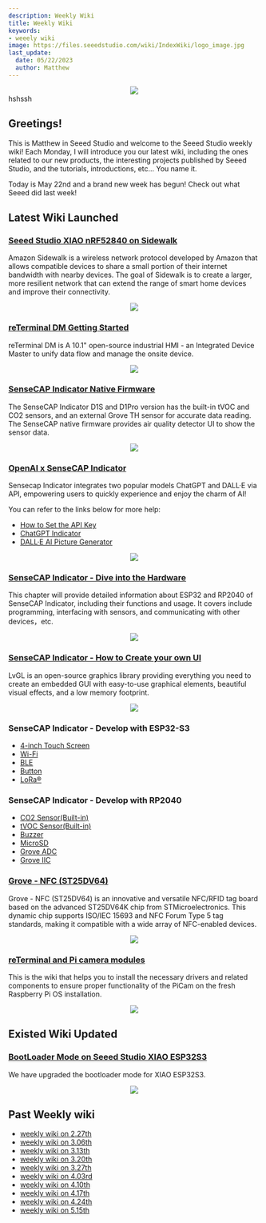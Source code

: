 ```yaml
---
description: Weekly Wiki
title: Weekly Wiki
keywords:
- weeely wiki
image: https://files.seeedstudio.com/wiki/IndexWiki/logo_image.jpg
last_update:
  date: 05/22/2023
  author: Matthew
---
```


<div align="center"><img width={1000} src="https://files.seeedstudio.com/wiki/IndexWiki/logo.png" /></div>
hshssh

## Greetings!

This is Matthew in Seeed Studio and welcome to the Seeed Studio weekly wiki! Each Monday, I will introduce you our latest wiki, including the ones related to our new products, the interesting projects published by Seeed Studio, and the tutorials, introductions, etc... You name it.

Today is May 22nd and a brand new week has begun! Check out what Seeed did last week!

## Latest Wiki Launched

### [Seeed Studio XIAO nRF52840 on Sidewalk](/xiao-ble-sidewalk)

Amazon Sidewalk is a wireless network protocol developed by Amazon that allows compatible devices to share a small portion of their internet bandwidth with nearby devices. The goal of Sidewalk is to create a larger, more resilient network that can extend the range of smart home devices and improve their connectivity.

<div align="center"><img width={1000} src="https://files.seeedstudio.com/wiki/XIAO-BLE-sidewalk/19.jpg" /></div>

### [reTerminal DM Getting Started](/reterminal-dm)

reTerminal DM is A 10.1" open-source industrial HMI - an Integrated Device Master to unify data flow and manage the onsite device.

<div align="center"><img width={1000} src="https://media-cdn.seeedstudio.com/media/catalog/product/cache/bb49d3ec4ee05b6f018e93f896b8a25d/1/-/1-114070201-reterminal-dm-first_one_.jpg" /></div>

### [SenseCAP Indicator Native Firmware](/Get_Started_with_SenseCAP_Indicator_Native_Firmware)

The SenseCAP Indicator D1S and D1Pro version has the built-in tVOC and CO2 sensors, and an external Grove TH sensor for accurate data reading. The SenseCAP native firmware provides air quality detector UI to show the sensor data.

<div align="center"><img width={1000} src="https://files.seeedstudio.com/wiki/SenseCAP/SenseCAP_Indicator/SenseCAP_Indicator_8.png" /></div>

### [OpenAI x SenseCAP Indicator](/OpenAI_X_SenseCAP_Indicator_Overview)

Sensecap Indicator integrates two popular models ChatGPT and DALL·E via API, empowering users to quickly experience and enjoy the charm of AI!

You can refer to the links below for more help:

- [How to Set the API Key](/Sensor/SenseCAP/SenseCAP_Indicator/Set_An_API_Key)
- [ChatGPT Indicator](/ChatGPT_Indicator)
- [DALL·E AI Picture Generator](/DALL·E_AI_Picture_Generator)

<div align="center"><img width={450} src="https://files.seeedstudio.com/wiki/SenseCAP/SenseCAP_Indicator/OpenAI.png" /></div>

### [SenseCAP Indicator - Dive into the Hardware](/Dive_into_the_Hardware)

This chapter will provide detailed information about ESP32 and RP2040 of SenseCAP Indicator, including their functions and usage. It covers include programming, interfacing with sensors, and communicating with other devices，etc.

<div align="center"><img width={1000} src="https://files.seeedstudio.com/wiki/SenseCAP/SenseCAP_Indicator/SenseCAP_Indicator_6.png" /></div>

### [SenseCAP Indicator - How to Create your own UI](/How_to_Create_your_own_UI)

LvGL is an open-source graphics library providing everything you need to create an embedded GUI with easy-to-use graphical elements, beautiful visual effects, and a low memory footprint.

<div align="center"><img width={1000} src="https://files.seeedstudio.com/wiki/SenseCAP/SenseCAP_Indicator/export.png" /></div>

### SenseCAP Indicator - Develop with ESP32-S3

- [4-inch Touch Screen](/4-inch_Touch_Screen)
- [Wi-Fi](/Wi-Fi)
- [BLE](/BLE)
- [Button](/Button)
- [LoRa®](/LoRa®)

### SenseCAP Indicator - Develop with RP2040

- [CO2 Sensor(Built-in)](/Develop_with_RP2040/CO2_Sensor_Built-in)
- [tVOC Sensor(Built-in)](/Develop_with_RP2040/tVOC%20Sensor_Built-in)
- [Buzzer](/Buzzer)
- [MicroSD](/MicroSD)
- [Grove ADC](/Grove_ADC)
- [Grove IIC](/Grove_IIC)

### [Grove - NFC (ST25DV64)](/grove-nfc-st25dv64)

Grove - NFC (ST25DV64) is an innovative and versatile NFC/RFID tag board based on the advanced ST25DV64K chip from STMicroelectronics. This dynamic chip supports ISO/IEC 15693 and NFC Forum Type 5 tag standards, making it compatible with a wide array of NFC-enabled devices.

<div align="center"><img width={500} src="https://files.seeedstudio.com/wiki/Grove-NFCST25/1.jpg" /></div>

### [reTerminal and Pi camera modules](/reTerminal-piCam)

This is the wiki that helps you to install the necessary drivers and related components to ensure proper functionality of the PiCam on the fresh Raspberry Pi OS installation.

<div align="center"><img width={500} src="https://files.seeedstudio.com/wiki/ReTerminal/Picam/imx708.PNG" /></div>

## Existed Wiki Updated

### [BootLoader Mode on Seeed Studio XIAO ESP32S3](https://wiki.seeedstudio.com/xiao_esp32s3_getting_started#bootloader-mode)

We have upgraded the bootloader mode for XIAO ESP32S3.

<div align="center"><img width={500} src="https://files.seeedstudio.com/wiki/SeeedStudio-XIAO-ESP32S3/img/15.gif" /></div>


## Past Weekly wiki

- [weekly wiki on 2.27th](/Seeed_Elderly/weekly_wiki/wiki227)
- [weekly wiki on 3.06th](/Seeed_Elderly/weekly_wiki/wiki306)
- [weekly wiki on 3.13th](/Seeed_Elderly/weekly_wiki/wiki313)
- [weekly wiki on 3.20th](/Seeed_Elderly/weekly_wiki/wiki320)
- [weekly wiki on 3.27th](/Seeed_Elderly/weekly_wiki/wiki327)
- [weekly wiki on 4.03rd](/Seeed_Elderly/weekly_wiki/wiki403)
- [weekly wiki on 4.10th](/Seeed_Elderly/weekly_wiki/wiki410)
- [weekly wiki on 4.17th](/Seeed_Elderly/weekly_wiki/wiki417)
- [weekly wiki on 4.24th](/Seeed_Elderly/weekly_wiki/wiki424)
- [weekly wiki on 5.15th](/Seeed_Elderly/weekly_wiki/wiki515)